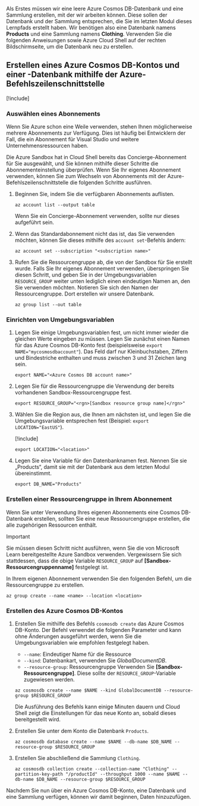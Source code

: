 Als Erstes müssen wir eine leere Azure Cosmos DB-Datenbank und eine Sammlung erstellen, mit der wir arbeiten können. Diese sollen der Datenbank und der Sammlung entsprechen, die Sie im letzten Modul dieses Lernpfads erstellt haben. Wir benötigen also eine Datenbank namens **Products** und eine Sammlung namens **Clothing**. Verwenden Sie die folgenden Anweisungen sowie Azure Cloud Shell auf der rechten Bildschirmseite, um die Datenbank neu zu erstellen.

## <a name="create-an-azure-cosmos-db-account--database-with-the-azure-cli"></a>Erstellen eines Azure Cosmos DB-Kontos und einer -Datenbank mithilfe der Azure-Befehlszeilenschnittstelle

[!include[](../../../includes/azure-sandbox-activate.md)]

### <a name="select-a-subscription"></a>Auswählen eines Abonnements

Wenn Sie Azure schon eine Weile verwenden, stehen Ihnen möglicherweise mehrere Abonnements zur Verfügung. Dies ist häufig bei Entwicklern der Fall, die ein Abonnement für Visual Studio und weitere Unternehmensressourcen haben.

Die Azure Sandbox hat in Cloud Shell bereits das Concierge-Abonnement für Sie ausgewählt, und Sie können mithilfe dieser Schritte die Abonnementeinstellung überprüfen. Wenn Sie Ihr eigenes Abonnement verwenden, können Sie zum Wechseln von Abonnements mit der Azure-Befehlszeilenschnittstelle die folgenden Schritte ausführen.

1. Beginnen Sie, indem Sie die verfügbaren Abonnements auflisten.

    ```azurecli
    az account list --output table
    ```

   Wenn Sie ein Concierge-Abonnement verwenden, sollte nur dieses aufgeführt sein.

1. Wenn das Standardabonnement nicht das ist, das Sie verwenden möchten, können Sie dieses mithilfe des `account set`-Befehls ändern:

    ```azurecli
    az account set --subscription "<subscription name>"
    ```
    
1. Rufen Sie die Ressourcengruppe ab, die von der Sandbox für Sie erstellt wurde. Falls Sie Ihr eigenes Abonnement verwenden, überspringen Sie diesen Schritt, und geben Sie in der Umgebungsvariablen `RESOURCE_GROUP` weiter unten lediglich einen eindeutigen Namen an, den Sie verwenden möchten. Notieren Sie sich den Namen der Ressourcengruppe. Dort erstellen wir unsere Datenbank.

    ```azurecli
    az group list --out table
    ```
### <a name="setup-environment-variables"></a>Einrichten von Umgebungsvariablen

1. Legen Sie einige Umgebungsvariablen fest, um nicht immer wieder die gleichen Werte eingeben zu müssen. Legen Sie zunächst einen Namen für das Azure Cosmos DB-Konto fest (beispielsweise `export NAME="mycosmosdbaccount"`). Das Feld darf nur Kleinbuchstaben, Ziffern und Bindestriche enthalten und muss zwischen 3 und 31 Zeichen lang sein.

    ```azurecli
    export NAME="<Azure Cosmos DB account name>"
    ```

1. Legen Sie für die Ressourcengruppe die Verwendung der bereits vorhandenen Sandbox-Ressourcengruppe fest.

    ```azurecli
    export RESOURCE_GROUP="<rgn>[Sandbox resource group name]</rgn>"
    ```

1. Wählen Sie die Region aus, die Ihnen am nächsten ist, und legen Sie die Umgebungsvariable entsprechen fest (Beispiel: `export LOCATION="EastUS"`).

    [!include[](../../../includes/azure-sandbox-regions-first-mention-note.md)]

    ```azurecli
    export LOCATION="<location>"
    ```

1. Legen Sie eine Variable für den Datenbanknamen fest. Nennen Sie sie „Products“, damit sie mit der Datenbank aus dem letzten Modul übereinstimmt.

    ```azurecli
    export DB_NAME="Products"
    ```

### <a name="create-a-resource-group-in-your-subscription"></a>Erstellen einer Ressourcengruppe in Ihrem Abonnement

Wenn Sie unter Verwendung Ihres eigenen Abonnements eine Cosmos DB-Datenbank erstellen, sollten Sie eine neue Ressourcengruppe erstellen, die alle zugehörigen Ressourcen enthält.

> [!IMPORTANT]
> Sie müssen diesen Schritt nicht ausführen, wenn Sie die von Microsoft Learn bereitgestellte Azure Sandbox verwenden. Vergewissern Sie sich stattdessen, dass die obige Variable `RESOURCE_GROUP` auf **<rgn>[Sandbox-Ressourcengruppenname]</rgn>** festgelegt ist.

In Ihrem eigenen Abonnement verwenden Sie den folgenden Befehl, um die Ressourcengruppe zu erstellen. 

```azurecli
az group create --name <name> --location <location>
```

### <a name="create-the-azure-cosmos-db-account"></a>Erstellen des Azure Cosmos DB-Kontos

1. Erstellen Sie mithilfe des Befehls `cosmosdb create` das Azure Cosmos DB-Konto. Der Befehl verwendet die folgenden Parameter und kann ohne Änderungen ausgeführt werden, wenn Sie die Umgebungsvariablen wie empfohlen festgelegt haben.
    - `--name`: Eindeutiger Name für die Ressource
    - `--kind`: Datenbankart, verwenden Sie _GlobalDocumentDB_.
    - `--resource-group`: Ressourcengruppe Verwenden Sie **<rgn>[Sandbox-Ressourcengruppe]</rgn>**. Diese sollte der `RESOURCE_GROUP`-Variable zugewiesen werden.

    ```azurecli
    az cosmosdb create --name $NAME --kind GlobalDocumentDB --resource-group $RESOURCE_GROUP
    ```

    Die Ausführung des Befehls kann einige Minuten dauern und Cloud Shell zeigt die Einstellungen für das neue Konto an, sobald dieses bereitgestellt wird.

1. Erstellen Sie unter dem Konto die Datenbank `Products`.

    ```azurecli
    az cosmosdb database create --name $NAME --db-name $DB_NAME --resource-group $RESOURCE_GROUP
    ```

1. Erstellen Sie abschließend die Sammlung `Clothing`.

    ```azurecli
    az cosmosdb collection create --collection-name "Clothing" --partition-key-path "/productId" --throughput 1000 --name $NAME --db-name $DB_NAME --resource-group $RESOURCE_GROUP
    ```

Nachdem Sie nun über ein Azure Cosmos DB-Konto, eine Datenbank und eine Sammlung verfügen, können wir damit beginnen, Daten hinzuzufügen.